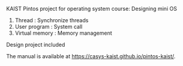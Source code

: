 KAIST Pintos project for operating system course: Designing mini OS
1. Thread : Synchronize threads
2. User program : System call
3. Virtual memory : Memory management

Design project included

The manual is available at https://casys-kaist.github.io/pintos-kaist/.
 
